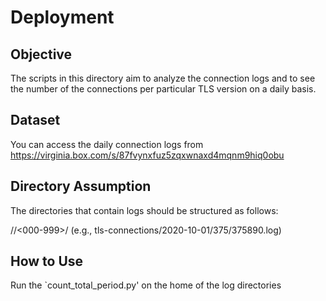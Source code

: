 # Deployment

## Objective
The scripts in this directory aim to analyze the connection logs and to see the number of the connections per particular TLS version on a daily basis.

## Dataset
You can access the daily connection logs from https://virginia.box.com/s/87fvynxfuz5zqxwnaxd4mqnm9hiq0obu

## Directory Assumption
The directories that contain logs should be structured as follows:

<home>/<date>/<000-999>/<log files> (e.g., tls-connections/2020-10-01/375/375890.log)

## How to Use
Run the `count_total_period.py' on the home of the log directories
